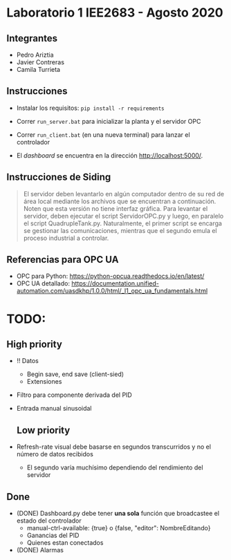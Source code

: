 
# Laboratorio 1 IEE2683 - Agosto 2020

## Integrantes 

- Pedro Ariztia
- Javier Contreras
- Camila Turrieta

## Instrucciones

- Instalar los requisitos: `pip install -r requirements`

- Correr `run_server.bat` para inicializar la planta y el servidor OPC
  
- Correr `run_client.bat` (en una nueva terminal) para lanzar el controlador
  
- El _dashboard_ se encuentra en la dirección [http://localhost:5000/](http://localhost:5000/).

## Instrucciones de Siding

> El servidor deben levantarlo en algún computador dentro de su red de área local mediante los archivos que se encuentran a continuación. Noten que esta versión no tiene interfaz gráfica. Para levantar el servidor, deben ejecutar el script ServidorOPC.py y luego, en paralelo el script QuadrupleTank.py. Naturalmente, el primer script se encarga se gestionar las comunicaciones, mientras que el segundo emula el proceso industrial a controlar.

## Referencias para OPC UA

- OPC para Python: <https://python-opcua.readthedocs.io/en/latest/>
- OPC UA detallado: <https://documentation.unified-automation.com/uasdkhp/1.0.0/html/_l1_opc_ua_fundamentals.html>

# TODO:

## High priority
- !! Datos
  - Begin save, end save (client-sied)
  - Extensiones
- Filtro para componente derivada del PID
- Entrada manual sinusoidal
  
  ## Low priority
- Refresh-rate visual debe basarse en segundos transcurridos y no el número de datos recibidos
  - El segundo varía muchísimo dependiendo del rendimiento del servidor

## Done
- (DONE) Dashboard.py debe tener **una sola** función que broadcastee el estado del controlador
  - manual-ctrl-available: {true} o {false, "editor": NombreEditando}
  - Ganancias del PID
  - Quienes estan conectados
- (DONE) Alarmas